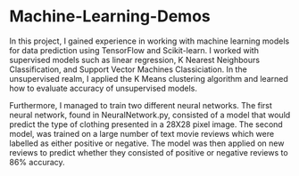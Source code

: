 # Machine-Learning-Demos


In this project, I gained experience in working with machine learning models for data prediction using TensorFlow and Scikit-learn. I worked with supervised models such as linear regression, K Nearest Neighbours Classification, and Support Vector Machines Classiciation. In the unsupervised realm, I applied the K Means clustering algorithm and learned how to evaluate accuracy of unsupervised models. 

Furthermore, I managed to train two different neural networks. The first neural network, found in NeuralNetwork.py, consisted of a model that would predict the type of clothing presented in a 28X28 pixel image. The second model, was trained on a large number of text movie reviews which were labelled as either positive or negative. The model was then applied on new reviews to predict whether they consisted of positive or negative reviews to 86% accuracy.
